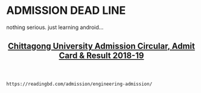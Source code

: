 # ADMISSION DEAD LINE
nothing serious. just learning android...


<header class="entry-header cf">
		<h2 class="entry-title" itemprop="headline" ><a href="https://readingbd.com/chittagong-university-admission-notice/">Chittagong University Admission Circular, Admit Card &#038; Result 2018-19</a></h2>
	</header>


	https://readingbd.com/admission/engineering-admission/